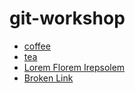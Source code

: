 # git-workshop
- [coffee](coffee.md)
- [tea](tea.md)
- [Lorem Florem Irepsolem](https://jaspervdj.be/lorem-markdownum/)
- [Broken Link](juice.md)
